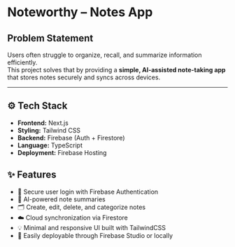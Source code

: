 #  Noteworthy – Notes App

## Problem Statement
Users often struggle to organize, recall, and summarize information efficiently.  
This project solves that by providing a **simple, AI-assisted note-taking app** that stores notes securely and syncs across devices.

---

## ⚙️ Tech Stack
- **Frontend:** Next.js
- **Styling:** Tailwind CSS
- **Backend:** Firebase (Auth + Firestore)
- **Language:** TypeScript
- **Deployment:** Firebase Hosting

## ✨ Features
- 🔐 Secure user login with Firebase Authentication  
- 🧠 AI-powered note summaries  
- 🗂️ Create, edit, delete, and categorize notes  
- ☁️ Cloud synchronization via Firestore  
- 💡 Minimal and responsive UI built with TailwindCSS  
- 🚀 Easily deployable through Firebase Studio or locally



